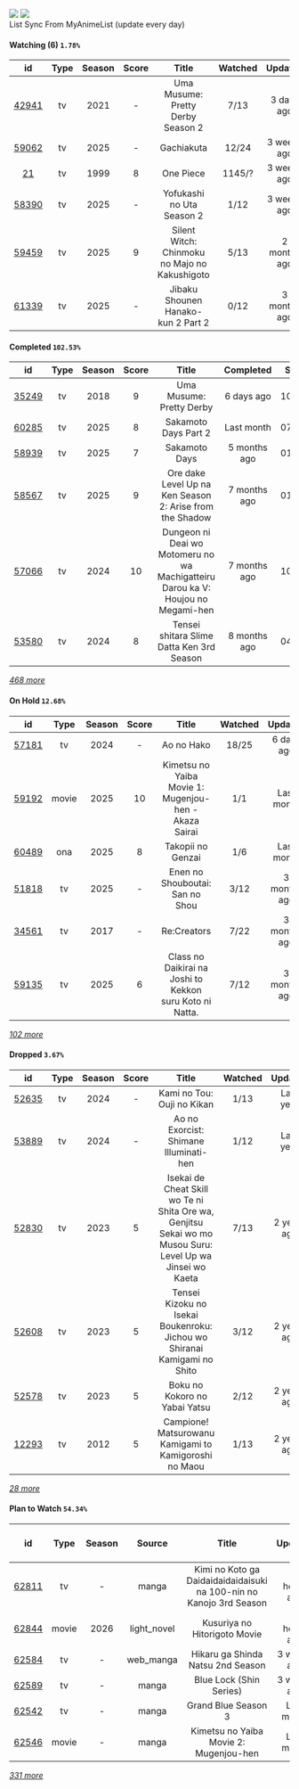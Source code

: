 [![](https://img.shields.io/badge/MyAnimeList-2E51A2?logo=MyAnimeList&logoColor=FFFFFF&style=flat)](https://myanimelist.net/profile/Faelayis)
[![](https://img.shields.io/badge/Anilist-02A9FF?logo=AniList&logoColor=FFFFFF&style=flat)](https://anilist.co/user/Faelayis/)<br>
List Sync From MyAnimeList (update every day)

#### Watching (6) ``1.78%``

|                      id                      | Type | Season | Score |                     Title                     | Watched |    Updated   | Start Date |
| :------------------------------------------: | :--: | :----: | :---: | :-------------------------------------------: | :-----: | :----------: | :--------: |
| [42941](https://myanimelist.net/anime/42941) |  tv  |  2021  |   -   |       Uma Musume: Pretty Derby Season 2       |   7/13  |  3 days ago  | 10/20/2025 |
| [59062](https://myanimelist.net/anime/59062) |  tv  |  2025  |   -   |                   Gachiakuta                  |  12/24  |  3 weeks ago | 07/07/2025 |
|    [21](https://myanimelist.net/anime/21)    |  tv  |  1999  |   8   |                   One Piece                   |  1145/? |  3 weeks ago | 01/01/2013 |
| [58390](https://myanimelist.net/anime/58390) |  tv  |  2025  |   -   |           Yofukashi no Uta Season 2           |   1/12  |  3 weeks ago | 07/07/2025 |
| [59459](https://myanimelist.net/anime/59459) |  tv  |  2025  |   9   | Silent Witch: Chinmoku no Majo no Kakushigoto |   5/13  | 2 months ago | 07/07/2025 |
| [61339](https://myanimelist.net/anime/61339) |  tv  |  2025  |   -   |       Jibaku Shounen Hanako-kun 2 Part 2      |   0/12  | 3 months ago | 07/07/2025 |

*[](https://github.com/Faelayis/MyAnimeList-History/blob/master/List/Anime/watching.md)*

#### Completed ``102.53%``

|                      id                      |    Type    | Season | Score |                                                   Title                                                   |   Completed   | Start Date | Finish Date |
| :------------------------------------------: | :--------: | :----: | :---: | :-------------------------------------------------------------------------------------------------------: | :-----------: | :--------: | :---------: |
| [35249](https://myanimelist.net/anime/35249) |     tv     |  2018  |   9   |                                          Uma Musume: Pretty Derby                                         |   6 days ago  | 10/19/2025 |  10/20/2025 |
| [60285](https://myanimelist.net/anime/60285) |     tv     |  2025  |   8   |                                            Sakamoto Days Part 2                                           |   Last month  | 07/22/2025 |  09/28/2025 |
| [58939](https://myanimelist.net/anime/58939) |     tv     |  2025  |   7   |                                               Sakamoto Days                                               |  5 months ago | 01/19/2025 |  05/15/2025 |
| [58567](https://myanimelist.net/anime/58567) |     tv     |  2025  |   9   |                          Ore dake Level Up na Ken Season 2: Arise from the Shadow                         |  7 months ago | 01/23/2025 |  03/30/2025 |
| [57066](https://myanimelist.net/anime/57066) |     tv     |  2024  |   10  |              Dungeon ni Deai wo Motomeru no wa Machigatteiru Darou ka V: Houjou no Megami-hen             |  7 months ago | 10/05/2024 |  03/18/2025 |
| [53580](https://myanimelist.net/anime/53580) |     tv     |  2024  |   8   |                                 Tensei shitara Slime Datta Ken 3rd Season                                 |  8 months ago | 04/06/2024 |  02/15/2025 |


*[468 more](https://github.com/Faelayis/MyAnimeList-History/blob/master/List/Anime/completed.md)*

#### On Hold ``12.68%``

|                      id                      |   Type  | Season | Score |                                                     Title                                                     | Watched |    Updated    | Start Date |
| :------------------------------------------: | :-----: | :----: | :---: | :-----------------------------------------------------------------------------------------------------------: | :-----: | :-----------: | :--------: |
| [57181](https://myanimelist.net/anime/57181) |    tv   |  2024  |   -   |                                                   Ao no Hako                                                  |  18/25  |   6 days ago  | 09/12/2025 |
| [59192](https://myanimelist.net/anime/59192) |  movie  |  2025  |   10  |                             Kimetsu no Yaiba Movie 1: Mugenjou-hen - Akaza Sairai                             |   1/1   |   Last month  | 08/12/2025 |
| [60489](https://myanimelist.net/anime/60489) |   ona   |  2025  |   8   |                                               Takopii no Genzai                                               |   1/6   |   Last month  | 07/03/2025 |
| [51818](https://myanimelist.net/anime/51818) |    tv   |  2025  |   -   |                                        Enen no Shouboutai: San no Shou                                        |   3/12  |  3 months ago | 04/08/2025 |
| [34561](https://myanimelist.net/anime/34561) |    tv   |  2017  |   -   |                                                  Re:Creators                                                  |   7/22  |  3 months ago | 03/31/2025 |
| [59135](https://myanimelist.net/anime/59135) |    tv   |  2025  |   6   |                            Class no Daikirai na Joshi to Kekkon suru Koto ni Natta.                           |   7/12  |  3 months ago | 02/23/2025 |


*[102 more](https://github.com/Faelayis/MyAnimeList-History/blob/master/List/Anime/on_hold.md)*

#### Dropped ``3.67%``

|                      id                      | Type | Season | Score |                                                   Title                                                   | Watched |   Updated   | Start Date |
| :------------------------------------------: | :--: | :----: | :---: | :-------------------------------------------------------------------------------------------------------: | :-----: | :---------: | :--------: |
| [52635](https://myanimelist.net/anime/52635) |  tv  |  2024  |   -   |                                         Kami no Tou: Ouji no Kikan                                        |   1/13  |  Last year  | 07/14/2024 |
| [53889](https://myanimelist.net/anime/53889) |  tv  |  2024  |   -   |                                   Ao no Exorcist: Shimane Illuminati-hen                                  |   1/12  |  Last year  | 01/10/2024 |
| [52830](https://myanimelist.net/anime/52830) |  tv  |  2023  |   5   | Isekai de Cheat Skill wo Te ni Shita Ore wa, Genjitsu Sekai wo mo Musou Suru: Level Up wa Jinsei wo Kaeta |   7/13  | 2 years ago | 04/04/2023 |
| [52608](https://myanimelist.net/anime/52608) |  tv  |  2023  |   5   |                  Tensei Kizoku no Isekai Boukenroku: Jichou wo Shiranai Kamigami no Shito                 |   3/12  | 2 years ago | 04/03/2023 |
| [52578](https://myanimelist.net/anime/52578) |  tv  |  2023  |   5   |                                       Boku no Kokoro no Yabai Yatsu                                       |   2/12  | 2 years ago | 04/02/2023 |
| [12293](https://myanimelist.net/anime/12293) |  tv  |  2012  |   5   |                           Campione! Matsurowanu Kamigami to Kamigoroshi no Maou                           |   1/13  | 2 years ago | 03/20/2023 |


*[28 more](https://github.com/Faelayis/MyAnimeList-History/blob/master/List/Anime/dropped.md)*

#### Plan to Watch ``54.34%``

|                      id                      |    Type    | Season |    Source    |                                                        Title                                                        |    Updated    | Plan Start Date |
| :------------------------------------------: | :--------: | :----: | :----------: | :-----------------------------------------------------------------------------------------------------------------: | :-----------: | :-------------: |
| [62811](https://myanimelist.net/anime/62811) |     tv     |    -   |     manga    |                         Kimi no Koto ga Daidaidaidaidaisuki na 100-nin no Kanojo 3rd Season                         |  11 hours ago |        -        |
| [62844](https://myanimelist.net/anime/62844) |    movie   |  2026  |  light_novel |                                             Kusuriya no Hitorigoto Movie                                            |  11 hours ago |        -        |
| [62584](https://myanimelist.net/anime/62584) |     tv     |    -   |   web_manga  |                                          Hikaru ga Shinda Natsu 2nd Season                                          |  3 weeks ago  |        -        |
| [62589](https://myanimelist.net/anime/62589) |     tv     |    -   |     manga    |                                               Blue Lock (Shin Series)                                               |  3 weeks ago  |        -        |
| [62542](https://myanimelist.net/anime/62542) |     tv     |    -   |     manga    |                                                 Grand Blue Season 3                                                 |   Last month  |        -        |
| [62546](https://myanimelist.net/anime/62546) |    movie   |    -   |     manga    |                                        Kimetsu no Yaiba Movie 2: Mugenjou-hen                                       |   Last month  |        -        |


*[331 more](https://github.com/Faelayis/MyAnimeList-History/blob/master/List/Anime/plan_to_watch.md)*

